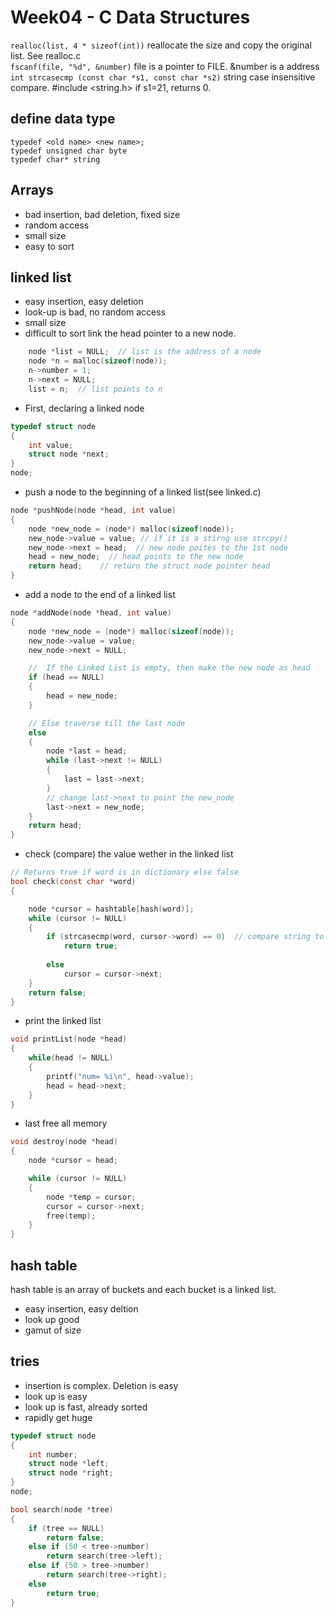 # Week04 - C Data Structures
`realloc(list, 4 * sizeof(int))` reallocate the size and copy the original list. See realloc.c  
`fscanf(file, "%d", &number)` file is a pointer to FILE. &number is a address  
`int strcasecmp (const char *s1, const char *s2)` string case insensitive compare. #include <string.h> if s1=21, returns 0.

## define data type
`typedef <old name> <new name>;`  
`typedef unsigned char byte`  
`typedef char* string`
<br>
## Arrays
* bad insertion, bad deletion, fixed size
* random access
* small size
* easy to sort
## linked list
* easy insertion, easy deletion
* look-up is bad, no random access
* small size
* difficult to sort
link the head pointer to a new node.
```c
    node *list = NULL;  // list is the address of a node
    node *n = malloc(sizeof(node));
    n->number = 1;
    n->next = NULL;
    list = n;  // list points to n
```
* First, declaring a linked node
```c
typedef struct node
{
    int value;
    struct node *next;
}
node;
```

* push a node to the beginning of a linked list(see linked.c)
```c
node *pushNode(node *head, int value)
{
    node *new_node = (node*) malloc(sizeof(node));
    new_node->value = value; // if it is a stirng use strcpy()
    new_node->next = head;  // new node poites to the 1st node
    head = new_node;  // head points to the new node
    return head;    // return the struct node pointer head
}
```

* add a node to the end of a linked list
```c
node *addNode(node *head, int value)
{
    node *new_node = (node*) malloc(sizeof(node));
    new_node->value = value;
    new_node->next = NULL;

    //  If the Linked List is empty, then make the new node as head
    if (head == NULL)
    {
        head = new_node;
    }

    // Else traverse till the last node
    else
    {
        node *last = head;
        while (last->next != NULL)
        {
            last = last->next;
        }
        // change last->next to point the new_node
        last->next = new_node;
    }
    return head;
}
```

* check (compare) the value wether in the linked list
```c
// Returns true if word is in dictionary else false
bool check(const char *word)
{

    node *cursor = hashtable[hash(word)];
    while (cursor != NULL)
    {
        if (strcasecmp(word, cursor->word) == 0)  // compare string to string. if equal, returns 0
            return true;
        
        else
            cursor = cursor->next;
    }
    return false;
}
```


* print the linked list
```c
void printList(node *head)
{
    while(head != NULL)
    {
        printf("num= %i\n", head->value);
        head = head->next;
    }
}
```

* last free all memory
```c
void destroy(node *head)
{
    node *cursor = head;

    while (cursor != NULL)
    {
        node *temp = cursor;
        cursor = cursor->next;
        free(temp);
    }
}
```


## hash table
hash table is an array of buckets and each bucket is a linked list.
* easy insertion, easy deltion
* look up good
* gamut of size
## tries  
* insertion is complex. Deletion is easy
* look up is easy
* look up is fast, already sorted
* rapidly get huge
```c
typedef struct node
{
    int number;
    struct node *left;
    struct node *right;
}
node;

bool search(node *tree)
{
    if (tree == NULL)
        return false;
    else if (50 < tree->number)
        return search(tree->left);
    else if (50 > tree->number)
        return search(tree->right);
    else
        return true;
}
```



